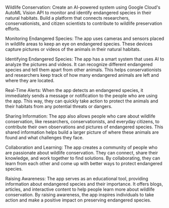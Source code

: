Wildlife Conservation: Create an AI-powered system using Google Cloud's AutoML Vision API to monitor and identify endangered species in their natural habitats. Build a platform that connects researchers, conservationists, and citizen scientists to contribute to wildlife preservation efforts.

Monitoring Endangered Species: The app uses cameras and sensors placed in wildlife areas to keep an eye on endangered species. These devices capture pictures or videos of the animals in their natural habitats.

Identifying Endangered Species: The app has a smart system that uses AI to analyze the pictures and videos. It can recognize different endangered species and tell them apart from other animals. This helps conservationists and researchers keep track of how many endangered animals are left and where they are located.

Real-Time Alerts: When the app detects an endangered species, it immediately sends a message or notification to the people who are using the app. This way, they can quickly take action to protect the animals and their habitats from any potential threats or dangers.

Sharing Information: The app also allows people who care about wildlife conservation, like researchers, conservationists, and everyday citizens, to contribute their own observations and pictures of endangered species. This shared information helps build a larger picture of where these animals are found and what challenges they face.

Collaboration and Learning: The app creates a community of people who are passionate about wildlife conservation. They can connect, share their knowledge, and work together to find solutions. By collaborating, they can learn from each other and come up with better ways to protect endangered species.

Raising Awareness: The app serves as an educational tool, providing information about endangered species and their importance. It offers blogs, articles, and interactive content to help people learn more about wildlife conservation. By raising awareness, the app inspires individuals to take action and make a positive impact on preserving endangered species.
